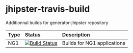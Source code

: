 # jhipster-travis-build

Additionnal builds for generator-jhipster repository

| Type     | Status                                             | Description                 |
|:---------|:---------------------------------------------------|:----------------------------|
| NG1      | [![Build Status][travis-image-master]][travis-url] | Builds for NG1 applications |

[travis-image-master]: https://travis-ci.org/hipster-labs/jhipster-travis-build.svg?branch=master
[travis-url]: https://travis-ci.org/hipster-labs/jhipster-travis-build
